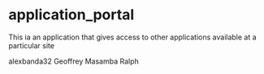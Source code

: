 application_portal
==================

This ia an application that gives access to other applications available at a particular site

alexbanda32
Geoffrey Masamba
Ralph


